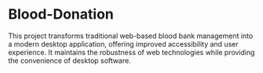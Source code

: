 # Blood-Donation
 This project transforms traditional web-based blood bank management into a modern desktop application, offering improved accessibility and user experience. It maintains the robustness of web technologies while providing the convenience of desktop software.
